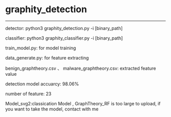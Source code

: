 # graphity_detection
----------------------------------------------
detector:
python3 graphity_detection.py -i [binary_path]

classifier:
python3 graphity_classifier.py -i [binary_path]

train_model.py: for model training

data_generate.py: for feature extracting

benign_graphtheory.csv 、 malware_graphtheory.csv: extracted feature value

detection model accuarcy: 98.06%

number of feature: 23

Model_svg2:classication Model , GraphTheory_RF is too large to upload, if you want to take the model, contact with me
